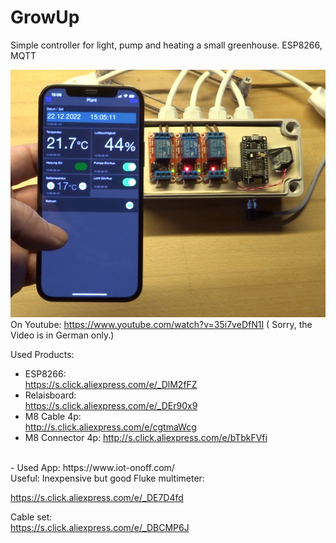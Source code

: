 # GrowUp
Simple controller for light, pump and heating a small greenhouse. ESP8266, MQTT

![Screenshot](Schnappschuss_klein.jpg)
<br>
On Youtube: https://www.youtube.com/watch?v=35i7veDfN1I  (
Sorry, the Video is in German only.)

Used Products:
- ESP8266:             
https://s.click.aliexpress.com/e/_DlM2fFZ
- Relaisboard:      
 https://s.click.aliexpress.com/e/_DEr90x9
- M8 Cable 4p:       
http://s.click.aliexpress.com/e/cgtmaWcg
- M8 Connector 4p:    http://s.click.aliexpress.com/e/bTbkFVfi

<br>
- Used App:      https://www.iot-onoff.com/


<br>
Useful:
Inexpensive but good Fluke multimeter:

https://s.click.aliexpress.com/e/_DE7D4fd

Cable set:   
https://s.click.aliexpress.com/e/_DBCMP6J

